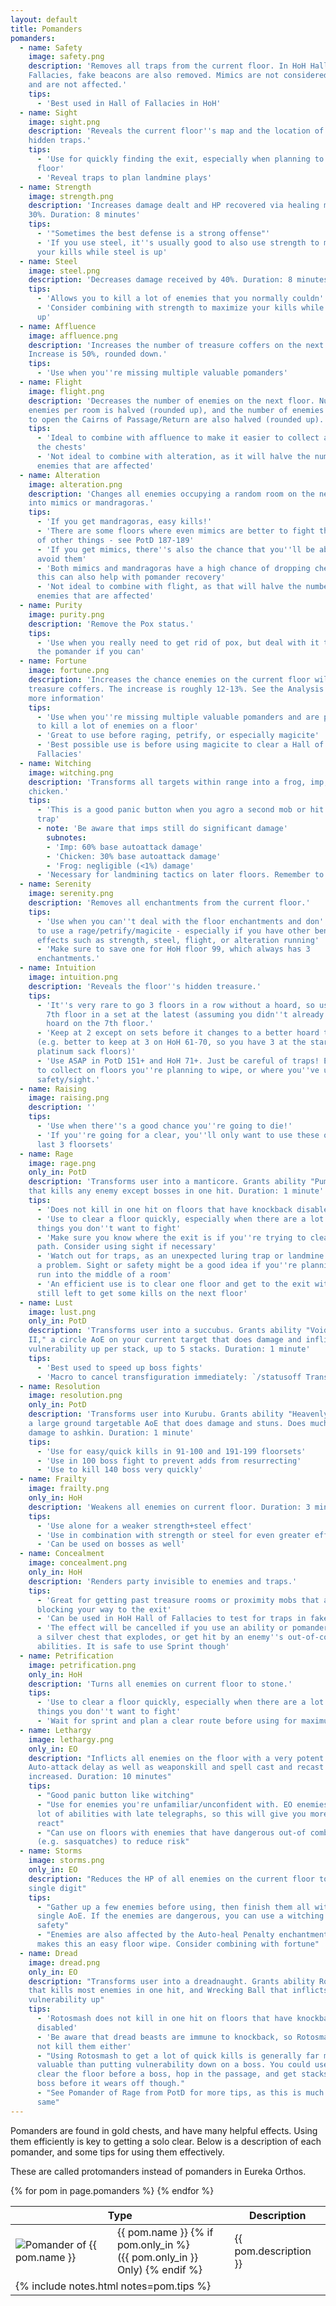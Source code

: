 ```yaml
---
layout: default
title: Pomanders
pomanders:
  - name: Safety
    image: safety.png
    description: 'Removes all traps from the current floor. In HoH Hall of
    Fallacies, fake beacons are also removed. Mimics are not considered traps,
    and are not affected.'
    tips:
      - 'Best used in Hall of Fallacies in HoH'
  - name: Sight
    image: sight.png
    description: 'Reveals the current floor''s map and the location of all
    hidden traps.'
    tips:
      - 'Use for quickly finding the exit, especially when planning to wipe a
      floor'
      - 'Reveal traps to plan landmine plays'
  - name: Strength
    image: strength.png
    description: 'Increases damage dealt and HP recovered via healing magic by
    30%. Duration: 8 minutes'
    tips:
      - '"Sometimes the best defense is a strong offense"'
      - 'If you use steel, it''s usually good to also use strength to maximize
      your kills while steel is up'
  - name: Steel
    image: steel.png
    description: 'Decreases damage received by 40%. Duration: 8 minutes'
    tips:
      - 'Allows you to kill a lot of enemies that you normally couldn''t'
      - 'Consider combining with strength to maximize your kills while steel is
      up'
  - name: Affluence
    image: affluence.png
    description: 'Increases the number of treasure coffers on the next floor.
    Increase is 50%, rounded down.'
    tips:
      - 'Use when you''re missing multiple valuable pomanders'
  - name: Flight
    image: flight.png
    description: 'Decreases the number of enemies on the next floor. Number of
    enemies per room is halved (rounded up), and the number of enemies required
    to open the Cairns of Passage/Return are also halved (rounded up).'
    tips:
      - 'Ideal to combine with affluence to make it easier to collect all of
      the chests'
      - 'Not ideal to combine with alteration, as it will halve the number of
      enemies that are affected'
  - name: Alteration
    image: alteration.png
    description: 'Changes all enemies occupying a random room on the next floor
    into mimics or mandragoras.'
    tips:
      - 'If you get mandragoras, easy kills!'
      - 'There are some floors where even mimics are better to fight than a lot
      of other things - see PotD 187-189'
      - 'If you get mimics, there''s also the chance that you''ll be able to
      avoid them'
      - 'Both mimics and mandragoras have a high chance of dropping chests, so
      this can also help with pomander recovery'
      - 'Not ideal to combine with flight, as that will halve the number of
      enemies that are affected'
  - name: Purity
    image: purity.png
    description: 'Remove the Pox status.'
    tips:
      - 'Use when you really need to get rid of pox, but deal with it to save
      the pomander if you can'
  - name: Fortune
    image: fortune.png
    description: 'Increases the chance enemies on the current floor will drop
    treasure coffers. The increase is roughly 12-13%. See the Analysis page for
    more information'
    tips:
      - 'Use when you''re missing multiple valuable pomanders and are planning
      to kill a lot of enemies on a floor'
      - 'Great to use before raging, petrify, or especially magicite'
      - 'Best possible use is before using magicite to clear a Hall of
      Fallacies'
  - name: Witching
    image: witching.png
    description: 'Transforms all targets within range into a frog, imp, or
    chicken.'
    tips:
      - 'This is a good panic button when you agro a second mob or hit a luring
      trap'
      - note: 'Be aware that imps still do significant damage'
        subnotes:
        - 'Imp: 60% base autoattack damage'
        - 'Chicken: 30% base autoattack damage'
        - 'Frog: negligible (<1%) damage'
      - 'Necessary for landmining tactics on later floors. Remember to use only when mobs are grouped'
  - name: Serenity
    image: serenity.png
    description: 'Removes all enchantments from the current floor.'
    tips:
      - 'Use when you can''t deal with the floor enchantments and don''t want
      to use a rage/petrify/magicite - especially if you have other beneficial
      effects such as strength, steel, flight, or alteration running'
      - 'Make sure to save one for HoH floor 99, which always has 3
      enchantments.'
  - name: Intuition
    image: intuition.png
    description: 'Reveals the floor''s hidden treasure.'
    tips:
      - 'It''s very rare to go 3 floors in a row without a hoard, so use on the
        7th floor in a set at the latest (assuming you didn''t already get a
        hoard on the 7th floor.'
      - 'Keep at 2 except on sets before it changes to a better hoard type.
      (e.g. better to keep at 3 on HoH 61-70, so you have 3 at the start of the
      platinum sack floors)'
      - 'Use ASAP in PotD 151+ and HoH 71+. Just be careful of traps! Easiest
      to collect on floors you''re planning to wipe, or where you''ve used
      safety/sight.'
  - name: Raising
    image: raising.png
    description: ''
    tips:
      - 'Use when there''s a good chance you''re going to die!'
      - 'If you''re going for a clear, you''ll only want to use these on the
      last 3 floorsets'
  - name: Rage
    image: rage.png
    only_in: PotD
    description: 'Transforms user into a manticore. Grants ability "Pummel"
    that kills any enemy except bosses in one hit. Duration: 1 minute'
    tips:
      - 'Does not kill in one hit on floors that have knockback disabled'
      - 'Use to clear a floor quickly, especially when there are a lot of
      things you don''t want to fight'
      - 'Make sure you know where the exit is if you''re trying to clear the
      path. Consider using sight if necessary'
      - 'Watch out for traps, as an unexpected luring trap or landmine can pose
      a problem. Sight or safety might be a good idea if you''re planning to
      run into the middle of a room'
      - 'An efficient use is to clear one floor and get to the exit with time
      still left to get some kills on the next floor'
  - name: Lust
    image: lust.png
    only_in: PotD
    description: 'Transforms user into a succubus. Grants ability "Void Fire
    II," a circle AoE on your current target that does damage and inflicts 10%
    vulnerability up per stack, up to 5 stacks. Duration: 1 minute'
    tips:
      - 'Best used to speed up boss fights'
      - 'Macro to cancel transfiguration immediately: `/statusoff Transfiguration`'
  - name: Resolution
    image: resolution.png
    only_in: PotD
    description: 'Transforms user into Kurubu. Grants ability "Heavenly Judge,"
    a large ground targetable AoE that does damage and stuns. Does much higher
    damage to ashkin. Duration: 1 minute'
    tips:
      - 'Use for easy/quick kills in 91-100 and 191-199 floorsets'
      - 'Use in 100 boss fight to prevent adds from resurrecting'
      - 'Use to kill 140 boss very quickly'
  - name: Frailty
    image: frailty.png
    only_in: HoH
    description: 'Weakens all enemies on current floor. Duration: 3 minutes'
    tips:
      - 'Use alone for a weaker strength+steel effect'
      - 'Use in combination with strength or steel for even greater effect'
      - 'Can be used on bosses as well'
  - name: Concealment
    image: concealment.png
    only_in: HoH
    description: 'Renders party invisible to enemies and traps.'
    tips:
      - 'Great for getting past treasure rooms or proximity mobs that are
      blocking your way to the exit'
      - 'Can be used in HoH Hall of Fallacies to test for traps in fake beacons as they will not pulse'
      - 'The effect will be cancelled if you use an ability or pomander, open
      a silver chest that explodes, or get hit by an enemy''s out-of-combat
      abilities. It is safe to use Sprint though'
  - name: Petrification
    image: petrification.png
    only_in: HoH
    description: 'Turns all enemies on current floor to stone.'
    tips:
      - 'Use to clear a floor quickly, especially when there are a lot of
      things you don''t want to fight'
      - 'Wait for sprint and plan a clear route before using for maximum effect'
  - name: Lethargy
    image: lethargy.png
    only_in: EO
    description: "Inflicts all enemies on the floor with a very potent slow.
    Auto-attack delay as well as weaponskill and spell cast and recast time are
    increased. Duration: 10 minutes"
    tips:
      - "Good panic button like witching"
      - "Use for enemies you're unfamiliar/unconfident with. EO enemies have a
      lot of abilities with late telegraphs, so this will give you more time to
      react"
      - "Can use on floors with enemies that have dangerous out-of combat AoEs
      (e.g. sasquatches) to reduce risk"
  - name: Storms
    image: storms.png
    only_in: EO
    description: "Reduces the HP of all enemies on the current floor to a
    single digit"
    tips:
      - "Gather up a few enemies before using, then finish them all with a
      single AoE. If the enemies are dangerous, you can use a witching for
      safety"
      - "Enemies are also affected by the Auto-heal Penalty enchantment which
      makes this an easy floor wipe. Consider combining with fortune"
  - name: Dread
    image: dread.png
    only_in: EO
    description: "Transforms user into a dreadnaught. Grants ability Rotosmash
    that kills most enemies in one hit, and Wrecking Ball that inflicts
    vulnerability up"
    tips:
      - 'Rotosmash does not kill in one hit on floors that have knockback
      disabled'
      - 'Be aware that dread beasts are immune to knockback, so Rotosmash will
      not kill them either'
      - "Using Rotosmash to get a lot of quick kills is generally far more
      valuable than putting vulnerability down on a boss. You could use one to
      clear the floor before a boss, hop in the passage, and get stacks on the
      boss before it wears off though."
      - "See Pomander of Rage from PotD for more tips, as this is much the
      same"
---
```


<div class="surfacePane" markdown="1">

Pomanders are found in gold chests, and have many helpful effects. Using them
efficiently is key to getting a solo clear. Below is a description of each
pomander, and some tips for using them effectively.

These are called protomanders instead of pomanders in Eureka Orthos.

<table>
  <thead>
    <th colspan="2">Type</th><th>Description</th>
  </thead>
  <tbody>
    {% for pom in page.pomanders %}
      <tr>
        <td><img src="{{ '/assets/images/pomanders/' | append: pom.image | relative_url}}" alt="Pomander of {{ pom.name }}"></td>
        <td>
          {{ pom.name }}
          {% if pom.only_in %}
            <br/>({{ pom.only_in }} Only)
          {% endif %}
        </td>
        <td>{{ pom.description }}</td>
      </tr><tr></tr><tr>
        <td colspan="3">
          {% include notes.html notes=pom.tips %}
        </td>
      </tr>
    {% endfor %}
  </tbody>
</table>

</div>
